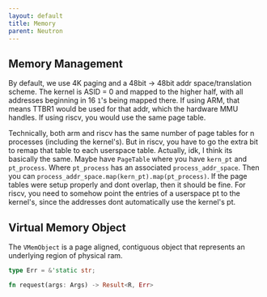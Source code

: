 ```yaml
---
layout: default
title: Memory
parent: Neutron
---
```


## Memory Management

By default, we use 4K paging and a 48bit -> 48bit addr space/translation scheme. The kernel is ASID = 0 and mapped to the higher half, with all addresses beginning in 16 `1`'s being mapped there. If using ARM, that means TTBR1 would be used for that addr, which the hardware MMU handles. If using riscv, you would use the same page table.

Technically, both arm and riscv has the same number of page tables for n processes (including the kernel's). But in riscv, you have to go the extra bit to remap that table to each userspace table. Actually, idk, I think its basically the same. Maybe have `PageTable` where you have `kern_pt` and `pt_process`. Where `pt_process` has an associated `process_addr_space`. Then you can `process_addr_space.map(kern_pt).map(pt_process)`. If the page tables were setup properly and dont overlap, then it should be fine. For riscv, you need to somehow point the entries of a userspace pt to the kernel's, since the addresses dont automatically use the kernel's pt.

## Virtual Memory Object

The `VMemObject` is a page aligned, contiguous object that represents an underlying region of physical ram.

```rust
type Err = &'static str;

fn request(args: Args) -> Result<R, Err>
```
